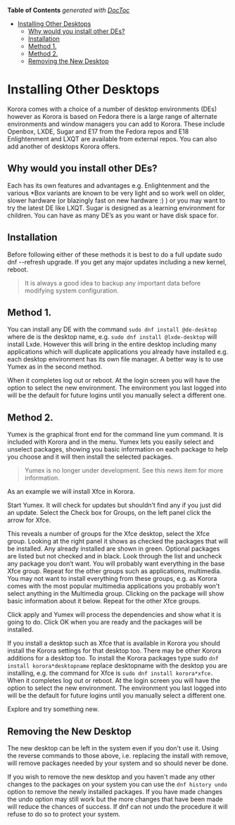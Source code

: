 

**Table of Contents**  *generated with [DocToc](https://github.com/thlorenz/doctoc)*

- [Installing Other Desktops](#installing-other-desktops)
  - [Why would you install other DEs?](#why-would-you-install-other-des)
  - [Installation](#installation)
  - [Method 1.](#method-1)
  - [Method 2.](#method-2)
  - [Removing the New Desktop](#removing-the-new-desktop)



# Installing Other Desktops

Korora comes with a choice of a number of desktop environments (DEs) however as Korora is based on Fedora there is a large range of alternate environments and window managers you can add to Korora. These include Openbox, LXDE, Sugar and E17 from the Fedora repos and E18 Enlightenment and LXQT are available from external repos. You can also add another of desktops Korora offers.

## Why would you install other DEs?

Each has its own features and advantages e.g. Enlightenment and the various *Box variants are known to be very light and so work well on older, slower hardware (or blazingly fast on new hardware :) ) or you may want to try the latest DE like LXQT. Sugar is designed as a learning environment for children. You can have as many DE’s as you want or have disk space for.

## Installation

Before following either of these methods it is best to do a full update sudo dnf --refresh upgrade. If you get any major updates including a new kernel, reboot.

> It is always a good idea to backup any important data before modifying system configuration.

## Method 1.

You can install any DE with the command `sudo dnf install @de-desktop` where de is the desktop name, e.g. `sudo dnf install @lxde-desktop` will install Lxde. However this will bring in the entire desktop including many applications which will duplicate applications you already have installed e.g. each desktop environment has its own file manager. A better way is to use Yumex as in the second method.

When it completes log out or reboot. At the login screen you will have the option to select the new environment. The environment you last logged into will be the default for future logins until you manually select a different one.

## Method 2.

Yumex is the graphical front end for the command line yum command. It is included with Korora and in the menu. Yumex lets you easily select and unselect packages, showing you basic information on each package to help you choose and it will then install the selected packages.

> Yumex is no longer under development. See this news item for more information.

As an example we will install Xfce in Korora.

Start Yumex. It will check for updates but shouldn’t find any if you just did an update. Select the Check box for Groups, on the left panel click the arrow for Xfce.

This reveals a number of groups for the Xfce desktop, select the Xfce group. Looking at the right panel it shows as checked the packages that will be installed. Any already installed are shown in green. Optional packages are listed but not checked and in black. Look through the list and uncheck any package you don’t want. You will probably want everything in the base Xfce group. Repeat for the other groups such as applications, multimedia. You may not want to install everything from these groups, e.g. as Korora comes with the most popular multimedia applications you probably won't select anything in the Multimedia group. Clicking on the package will show basic information about it below. Repeat for the other Xfce groups.

Click apply and Yumex will process the dependencies and show what it is going to do. Click OK when you are ready and the packages will be installed.

If you install a desktop such as Xfce that is available in Korora you should install the Korora settings for that desktop too. There may be other Korora additions for a desktop too. To install the Korora packages type sudo `dnf install korora*desktopname` replace desktopname with the desktop you are installing, e.g. the command for Xfce is `sudo dnf install korora*xfce.
`
When it completes log out or reboot. At the login screen you will have the option to select the new environment. The environment you last logged into will be the default for future logins until you manually select a different one.

Explore and try something new.

## Removing the New Desktop

The new desktop can be left in the system even if you don't use it. Using the reverse commands to those above, i.e. replacing the install with remove, will remove packages needed by your system and so should never be done.

If you wish to remove the new desktop and you haven't made any other changes to the packages on your system you can use the `dnf history undo` option to remove the newly installed packages. If you have made changes the undo option may still work but the more changes that have been made will reduce the chances of success. If dnf can not undo the procedure it will refuse to do so to protect your system.
